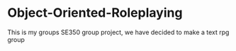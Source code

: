 # Object-Oriented-Roleplaying

This is my groups SE350 group project, we have decided to make a text rpg group
